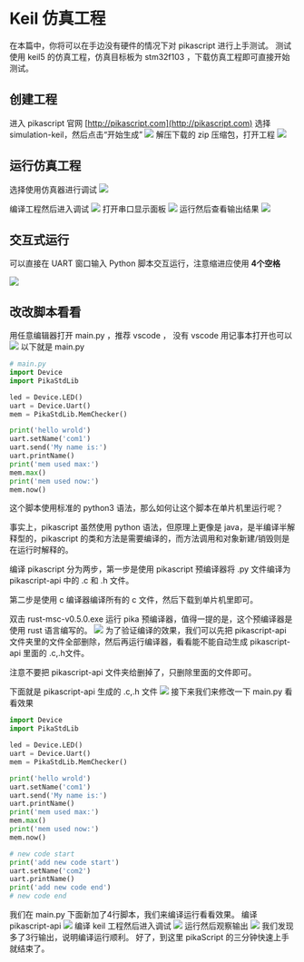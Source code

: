 # Keil 仿真工程

在本篇中，你将可以在手边没有硬件的情况下对 pikascript 进行上手测试。
测试使用 keil5 的仿真工程，仿真目标板为 stm32f103 ，下载仿真工程即可直接开始测试。
## 创建工程
进入 pikascript 官网 [http://pikascript.com](http://pikascript.com)
选择 simulation-keil，然后点击“开始生成”
![](assets/1644128841425-378e4391-426d-4dc3-bb2d-934e8facd22e.png)
解压下载的 zip 压缩包，打开工程
![](assets/130745821-864038df-d8b0-41d2-97e8-199815d0d57d.png)


## 运行仿真工程
选择使用仿真器进行调试
![](assets/130747706-b912e09f-3f68-495a-a69f-f8f7500b1e4e.png)

编译工程然后进入调试
![](assets/130747350-70ffa319-f04d-4f26-a75b-61864a19b8d8.png)
打开串口显示面板
![](assets/130747952-42073ba1-c4c4-4acb-9495-766cd5731374.png)
运行然后查看输出结果
![](assets/130748221-53fff9f6-6427-417d-b95a-3fa52a57eeaf.png)

## 交互式运行

可以直接在 UART 窗口输入 Python 脚本交互运行，注意缩进应使用 **4个空格**

![](assets/image-20220621093047893.png)

## 改改脚本看看

用任意编辑器打开 main.py ，推荐 vscode ， 没有 vscode 用记事本打开也可以
![](assets/130748847-477facfb-e16e-4e0e-8876-d66efd0ae48c.png)
以下就是 main.py

```python
# main.py
import Device
import PikaStdLib 

led = Device.LED()
uart = Device.Uart()
mem = PikaStdLib.MemChecker()

print('hello wrold')
uart.setName('com1')
uart.send('My name is:')
uart.printName()
print('mem used max:')
mem.max()
print('mem used now:')
mem.now()
```
这个脚本使用标准的 python3 语法，那么如何让这个脚本在单片机里运行呢？

事实上，pikascript 虽然使用 python 语法，但原理上更像是 java，是半编译半解释型的，pikascript 的类和方法是需要编译的，而方法调用和对象新建/销毁则是在运行时解释的。

编译 pikascript 分为两步，第一步是使用 pikascript 预编译器将 .py 文件编译为 pikascript-api 中的 .c 和 .h 文件。

第二步是使用 c 编译器编译所有的 c 文件，然后下载到单片机里即可。

双击 rust-msc-v0.5.0.exe 运行 pika 预编译器，值得一提的是，这个预编译器是使用 rust 语言编写的。
![](assets/130749341-d12b7985-3685-419c-b9b8-8a09ae6f73d3.png)
为了验证编译的效果，我们可以先把 pikascript-api 文件夹里的文件全部删除，然后再运行编译器，看看能不能自动生成 pikascript-api 里面的 .c,.h文件。


注意不要把 pikascript-api 文件夹给删掉了，只删除里面的文件即可。

下面就是 pikascript-api 生成的 .c,.h 文件
![](assets/130750476-eaffce03-caeb-40b3-9841-550034fa191a.png)
接下来我们来修改一下 main.py 看看效果

```python
import Device
import PikaStdLib 

led = Device.LED()
uart = Device.Uart()
mem = PikaStdLib.MemChecker()

print('hello wrold')
uart.setName('com1')
uart.send('My name is:')
uart.printName()
print('mem used max:')
mem.max()
print('mem used now:')
mem.now()

# new code start
print('add new code start')
uart.setName('com2')
uart.printName()
print('add new code end')
# new code end
```
我们在 main.py 下面新加了4行脚本，我们来编译运行看看效果。
编译 pikascript-api
![](assets/130751195-40944d60-7d56-48a9-9f47-cab87d77d5a8.png)
编译 keil 工程然后进入调试
![](assets/130751539-aa0bdb82-750f-4f98-8f6f-02d653dda64a.png)
运行然后观察输出
![](assets/130751653-cad627c2-367c-45a6-8c5f-686c7514df3c.png)
我们发现多了3行输出，说明编译运行顺利。
好了，到这里 pikaScript 的三分钟快速上手就结束了。
